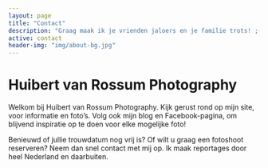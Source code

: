 ```yaml
---
layout: page
title: "Contact"
description: "Graag maak ik je vrienden jaloers en je familie trots! ;-)"
active: contact
header-img: "img/about-bg.jpg"
---
```


# Huibert van Rossum Photography

Welkom bij Huibert van Rossum Photography. Kijk gerust rond op mijn site, voor informatie en foto’s. Volg ook mijn blog en Facebook-pagina, om blijvend inspiratie op te doen voor elke mogelijke foto!

Benieuwd of jullie trouwdatum nog vrij is? Of wilt u graag een fotoshoot reserveren? Neem dan snel contact met mij op. Ik maak reportages door heel Nederland en daarbuiten.
